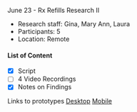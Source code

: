 June 23 - Rx Refills Research II

- Research staff: Gina, Mary Ann, Laura
- Participants: 5
- Location: Remote

#### List of Content
- [x] Script
- [ ] 4 Video Recordings
- [x] Notes on Findings

Links to prototypes
[Desktop](https://marvelapp.com/project/807070/)
[Mobile](https://marvelapp.com/project/807890/)
